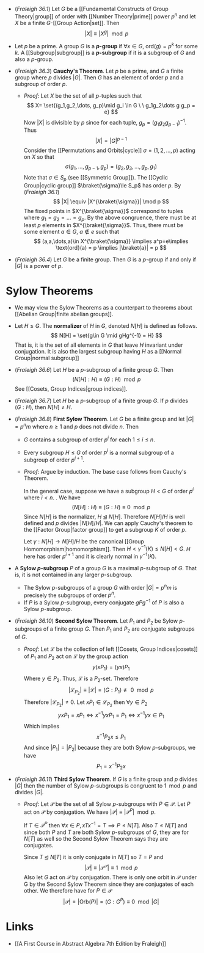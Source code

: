 * (*Fraleigh 36.1*) Let $G$ be a [[Fundamental Constructs of Group Theory|group]] of order with [[Number Theory|prime]] power $p^n$ and let $X$ be a finite $G$-[[Group Action|set]]. Then
  $$
  |X| \equiv |X^g| \mod p
  $$
* Let $p$ be a prime. A group $G$ is a **$p$-group** if $\forall x \in G$, $\text{ord}(g)=p^k$ for some $k$. A [[Subgroup|subgroup]] is a **$p$-subgroup** if it is a subgroup of $G$ and also a $p$-group.

* (*Fraleigh 36.3*) **Cauchy's Theorem**. Let $p$ be a prime, and $G$ a finite group where $p$ divides $|G|$. Then $G$ has an element of order $p$ and a subgroup of order $p$.
	* *Proof*: Let $X$ be the set of all $p$-tuples such that 
	  $$
	  X= \set{(g_1,g_2,\dots, g_p)\mid  g_i \in G  \ \ g_1g_2\dots g g_p = e}
	  $$
	  Now $|X|$ is divisible by $p$ since for each tuple, $g_p=(g_1g_2 g_{p-1})^{-1}$.  Thus 
	  $$
	  |X| = |G|^{p-1}
	  $$
	  Consider the [[Permutations and Orbits|cycle]] $\sigma = (1,2,\dots, p)$ acting on $X$ so that 
	  $$
	  \sigma(g_1,\dots, g_{p-1},g_p) = (g_2,g_3,\dots,g_p,g_1)
	  $$
	  Note that $\sigma \in S_p$ (see [[Symmetric Group]]). The [[Cyclic Group|cyclic group]] $\braket{\sigma}\le S_p$ has order $p$. By (*Fraleigh 36.1*) 
	  $$
	  |X| \equiv |X^{\braket{\sigma}}| \mod p 
	  $$
	  The fixed points in $X^{\braket{\sigma}}$ correspond to tuples where $g_1=g_2=\dots=g_p$.  By the above congruence, there must be at least $p$ elements in $X^{\braket{\sigma}}$. Thus, there must be some element $a\in G$, $a\notin e$ such that 
	  $$
	  (a,a,\dots,a)\in X^{\braket{\sigma}} \implies a^p=e\implies \text{ord}(a) = p \implies |\braket{a}| = p
	  $$
	  
	  
* (*Fraleigh 36.4*) Let $G$ be a finite group. Then $G$ is a $p$-group if and only if $|G|$ is a power of $p$.

# Sylow Theorems
* We may view the Sylow Theorems as a counterpart to theorems about [[Abelian Group|finite abelian groups]]. 

* Let $H\le G$. The **normalizer** of $H$ in $G$, denoted $N[H]$ is defined as follows.
  $$
  N[H] = \set{g\in G \mid  gHg^{-1} = H}
  $$
  That is, it is the set of all elements in $G$ that leave $H$ invariant under conjugation. It is also the largest subgroup having $H$ as a [[Normal Group|normal subgroup]]


* (*Fraleigh 36.6*) Let $H$ be a $p$-subgroup of a finite group $G$. Then
  $$
  (N[H] : H) \equiv (G : H) \mod p
  $$
  See [[Cosets, Group Indices|group indices]].

* (*Fraleigh 36.7*) Let $H$ be a $p$-subgroup of a finite group $G$. If $p$ divides $(G:H)$, then $N[H]\ne H$. 

* (*Fraleigh 36.8*) **First Sylow Theorem**. Let $G$ be a finite group and let $|G|=p^nm$ where $n\ge 1$ and $p$ does not divide $n$. Then
	* $G$ contains a subgroup of order $p^i$ for each $1\le i\le n$.
	* Every subgroup $H\le G$ of order $p^i$ is a normal subgroup of a subgroup of order $p^{i+1}$. 
	* *Proof*: Argue by induction.  The base case follows from Cauchy's Theorem.
	  
	  In the general case, suppose we have a subgroup $H< G$ of order $p^i$ where $i<n$. . We have 
	  $$
	  (N[H]: H) \equiv (G:H) \equiv 0 \mod p
	  $$
	  Since $N[H]$ is the normalizer, $H\unlhd N[H]$. Therefore $N[H]/H$ is well defined and $p$ divides $|N[H]/H|$. We can apply Cauchy's theorem to the [[Factor Group|factor group]] to get a subgroup $K$ of order $p$.
	  
	  Let $\gamma : N[H] \to N[H]/H$ be the canonical [[Group Homomorphism|homomorphism]]. Then $H <\gamma^{-1}(K)\le N[H] < G$.  $H$ here has order $p^{i+1}$ and it is clearly normal in $\gamma^{-1}(K)$.   

* A **Sylow $p$-subgroup** $P$ of a group $G$ is a maximal $p$-subgroup of $G$. That is, it is not contained in any larger $p$-subgroup.
	* The Sylow $p$-subgroups of a group $G$ with order $|G|=p^nm$ is precisely the subgroups of order $p^n$. 
	* If $P$ is a Sylow $p$-subgroup, every conjugate $gPg^{-1}$ of $P$ is also a Sylow $p$-subgroup. 

* (*Fraleigh 36.10*) **Second Sylow Theorem**. Let $P_1$ and $P_2$ be Sylow $p$-subgroups of a finite group $G$. Then $P_1$ and $P_2$ are conjugate subgroups of $G$.
	* *Proof*: Let $\mathcal{L}$ be the collection of left [[Cosets, Group Indices|cosets]] of $P_1$ and $P_2$ act on $\mathcal{L}$ by the group action
	  $$
	  y(xP_1) = (yx)P_1
	  $$
	  Where $y\in P_2$. Thus, $\mathcal{L}$ is a $P_2$-set. Therefore
	  $$
	  |\mathcal{L}_{P_2}| \equiv |\mathcal{L}| = (G:P_1) \not\equiv 0\mod p
	  $$
	  Therefore $|\mathcal{L}_{P_2}|\ne 0$. Let $xP_1\in \mathcal{L}_{P_2}$ then $\forall y\in P_2$
	  $$
	  yxP_1 = xP_1 \iff x^{-1}yxP_1 = P_1 \iff x^{-1}yx\in P_1
	  $$
	  Which implies
	  $$
	  x^{-1}P_2x \le P_1
	  $$
	  And since $|P_1|=|P_2|$ because they are both Sylow $p$-subgroups, we have 
	  $$
	  P_1=x^{-1} P_2 x
	  $$

* (*Fraleigh 36.11*) **Third Sylow Theorem**. If $G$ is a finite group and $p$ divides $|G|$ then the number of Sylow $p$-subgroups is congruent to $1\mod p$ and divides $|G|$. 
	* *Proof*: Let $\mathcal{P}$ be the set of all Sylow $p$-subgroups with $P\in\mathcal{P}$.  Let $P$ act on $\mathcal{P}$ by conjugation. We have $|\mathcal{P}|\equiv |\mathcal{P}^P| \mod p$. 
	  
	  If $T\in\mathcal{P}^P$ then $\forall x \in P, xTx^{-1}=T \implies P \le N[T]$.  Also $T\le N[T]$ and since both $P$ and $T$ are both Sylow $p$-subgroups of $G$, they are for $N[T]$ as well so the Second Sylow Theorem says they are conjugates.  
	  
	  Since $T\unlhd N[T]$ it is only conjugate in $N[T]$ so $T=P$ and 
	  $$
	  |\mathcal{P}|\equiv |\mathcal{P^P}|\equiv 1 \mod p
	  $$
	  Also let $G$ act on $\mathcal{P}$ by conjugation. There is only one orbit in $\mathcal{P}$ under G by the Second Sylow Theorem since they are conjugates of each other. We therefore have for $P\in\mathcal{P}$
	  $$
	  |\mathcal{P}| = |\text{Orb}(P) | =(G:G^P) \equiv 0 \mod |G|
	  $$


# Links
* [[A First Course in Abstract Algebra 7th Edition by Fraleigh]]